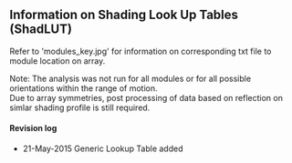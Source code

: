 ## Information on Shading Look Up Tables (ShadLUT)

Refer to 'modules_key.jpg' for information on corresponding txt file to module location on array.

Note: The analysis was not run for all modules or for all possible orientations within the range of motion.  
Due to array symmetries, post processing of data based on reflection on simlar shading profile is still required.

  
 

#### Revision log
* 21-May-2015 Generic Lookup Table added